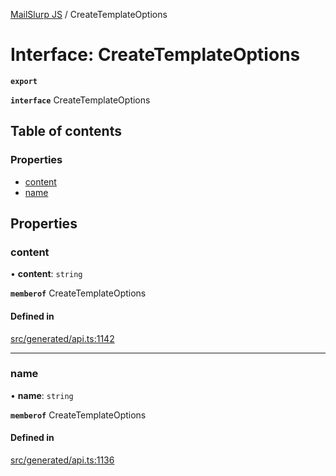 [MailSlurp JS](../README.md) / CreateTemplateOptions

# Interface: CreateTemplateOptions

**`export`**

**`interface`** CreateTemplateOptions

## Table of contents

### Properties

- [content](CreateTemplateOptions.md#content)
- [name](CreateTemplateOptions.md#name)

## Properties

### content

• **content**: `string`

**`memberof`** CreateTemplateOptions

#### Defined in

[src/generated/api.ts:1142](https://github.com/mailslurp/mailslurp-client/blob/5523864/src/generated/api.ts#L1142)

___

### name

• **name**: `string`

**`memberof`** CreateTemplateOptions

#### Defined in

[src/generated/api.ts:1136](https://github.com/mailslurp/mailslurp-client/blob/5523864/src/generated/api.ts#L1136)
